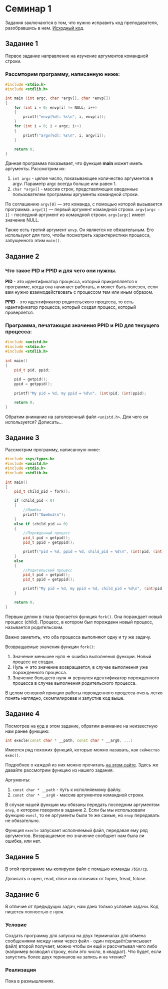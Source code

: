 # Семинар 1

Задания заключаются в том, что нужно исправить код преподавателя, разобравшись в нем. [Исходный код]().

## Задание 1

Первое задание направление на изучение аргументов командной строки.

### Рассмторим программу, написанную ниже:
```C++
#include <stdio.h>
#include <stdlib.h>

int main (int argc, char *argv[], char *envp[])
{
    for (int i = 0; envp[i] != NULL; i++) 
    {
        printf("envp[%d]: %s\n", i, envp[i]);
    }
    for (int i = 0; i < argc; i++)
    {
        printf("argv[%d]: %s\n", i, argv[i]);
    }

    return 0;
} 
```

Данная программа показывает, что функция **main** может иметь аргументы. Рассмотрим их:
1. ``int argc`` - целое число, показывающее количество аргументов в argv. Параметр argc всегда больше или равен 1.
2. ``char *argv[]`` - массив строк, представляющих введенные пользователем программы аргументы командной строки. 

По соглашению ``argv[0]`` — это команда, с помощью которой вызывается программа. 
``argv[1]`` — первый аргумент командной строки. 
``argv[argc - 1]`` - последний аргумент из командной строки.
``argv[argc]`` имеет значение NULL.

Также есть третий аргумент ``envp``. Он является не обязательным. Его используют для того, чтобы посмотреть характеристики процесса, запущенного этим ``main()``. 

## Задание 2

### Что такое PID и PPID и для чего они нужны.

**PID** - это идентификатор процесса, который прикрепляется к программе, когда она начинает работать, и может быть полезен, если вам нужно взаимодействовать с процессом тем или иным образом.

**PPID** - это идентификатор родительского процесса, то есть идентификатор процесса, который создал процесс, который проверяется.

### Программа, печатающая значения PPID и PID для текущего процесса:
```C++
#include <unistd.h>
#include <stdio.h>
#include <stdlib.h>
 
int main()
{
    pid_t pid, ppid;
 
    pid = getpid();
    ppid = getppid();
 
    printf("My pid = %d, my ppid = %d\n", (int)pid, (int)ppid);

    return 0;
}
```

Обратим внимание на заголовочный файл ``<unistd.h>``. Для чего он используется?
Дописать...

## Задание 3

Рассмотрим программу, написанную ниже:
```C++
#include <sys/types.h>
#include <unistd.h>
#include <stdio.h>
#include <stdlib.h>
 
int main()
{
    pid_t child_pid = fork();

    if (child_pid < 0)
    {
        //Ошибка 
        printf("Ошибка\n");
    } 
    else if (child_pid == 0)
    { 
        //Порожденный процесс
        pid_t pid = getpid();
        pid_t ppid = getppid();

        printf("pid = %d, ppid = %d, child_pid = %d\n", (int)pid, (int)ppid, (int)child_pid); 
    }
    else 
    {
        //Родительский процесс
        pid_t pid = getpid();
        pid_t ppid = getppid();

        printf("My pid = %d, my ppid = %d, child_pid = %d\n", (int)pid, (int)ppid, (int)child_pid); 
    }

    return 0;
}
```

Первым делом в глаза бросается функция ``fork()``. Она пораждает новый процесс (child). 
Процесс, в котором был порожденн новый процесс, называется родительским.

Важно заметить, что оба процесса выполняют одну и ту же задачу.

Возвращаемые значения функции ``fork()``:
1. Значение меньшее нуля => ошибка выполнения функции. Новый процесс не создан.
2. Нуль => это значение возвращается, в случае выполнения уже порожденного процесса.
3. Значение большего нуля => вернулся идентификатор порожденного процесса в случае выполнения родительского процесса.

В целом основной принцип работы порожденного процесса очень легко понять наглядно, скомпилировав и запустив код выше.

## Задание 4

Посмотрев на [код](https://github.com/KirillLakhnov/ComputerTechnology/blob/main/seminar1/task4.c) в этом задание, обратим внимание на неизвестную нам ранее функцию:
```C++
int execle(const char * __path, const char * __arg0, ...)
```

Имеется ряд похожих функций, которые можно назавать, как ``сеймество exec()``.

Подробнее о каждой из них можно прочитать [на этом сайте](https://it.wikireading.ru/1003). Здесь же давайте рассмотрим функцию из нашего задания.

Аргументы:

1. ``const char * __path`` - путь к исполняемому файлу.
2. ``const char * __arg0`` - массив аргументов командной строки.

В случае нашей функции мы обязаны передать последним аргументом ``envp``, о котором говорили в задание 2. 
Если бы мы использовали функцию ``execl``, то ее аргументы были те же самые, но ``envp`` передавать не обязательно.

Функция ``execle`` запускает исполняемый файл, передавая ему ряд аргументов.
Возвращаемое ею значение сообщяет нам была ли ошибка, или нет.

## Задание 5

В этой программе мы копируем файл с помщью команды ``/bin/cp``.

Дописать о open, read, close и их отличиях от fopen, fread, fclose.

## Задание 6

В отличие от предыдущих задач, нам дано только условие задачи. Код пишется полностью с нуля.

### Условие

Создать программу для запуска на двух терминалах для обмена сообщениями между ними через файл - один передаёт(записывает файл) второй получает, можно чтобы он ещё и рассчитывал чего либо (например возводил строку, если это число, в квадрат). Что будет, если запустить более двух териналов на запись и на чтение?

### Реализация

Пока в размышлениях.






